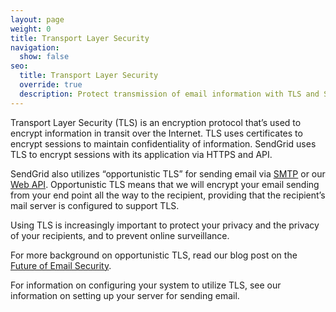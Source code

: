 ```yaml
---
layout: page
weight: 0
title: Transport Layer Security
navigation:
  show: false
seo:
  title: Transport Layer Security
  override: true
  description: Protect transmission of email information with TLS and SendGrid
---
```

Transport Layer Security (TLS) is an encryption protocol that’s used to encrypt information in transit over the Internet. TLS uses certificates to encrypt sessions to maintain confidentiality of information. SendGrid uses TLS to encrypt sessions with its application via HTTPS and API.

SendGrid also utilizes “opportunistic TLS” for sending email via [SMTP]({{root_url}}/glossary/smtp.html) or our [Web API]({{root_url}}/API_Reference/Web_API/index.html). Opportunistic TLS means that we will encrypt your email sending from your end point all the way to the recipient, providing that the recipient’s mail server is configured to support TLS.

Using TLS is increasingly important to protect your privacy and the privacy of your recipients, and to prevent online surveillance.

For more background on opportunistic TLS, read our blog post on the [Future of Email Security](https://sendgrid.com/blog/sendgrid-and-the-future-of-email-security/).

For information on configuring your system to utilize TLS, see our information on setting up your server for sending email.
